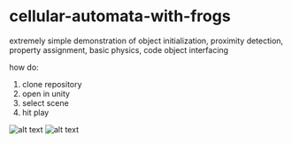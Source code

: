 # cellular-automata-with-frogs
extremely simple demonstration of object initialization, proximity detection, property assignment, basic physics, code object interfacing


how do:
1) clone repository
2) open in unity
3) select scene
4) hit play

![alt text](https://i.imgur.com/3g9womR.png)
![alt text](https://i.imgur.com/cjXtSa1.png)
